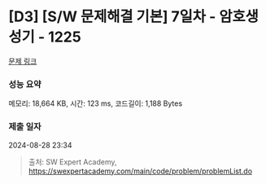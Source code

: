 # [D3] [S/W 문제해결 기본] 7일차 - 암호생성기 - 1225 

[문제 링크](https://swexpertacademy.com/main/code/problem/problemDetail.do?contestProbId=AV14uWl6AF0CFAYD) 

### 성능 요약

메모리: 18,664 KB, 시간: 123 ms, 코드길이: 1,188 Bytes

### 제출 일자

2024-08-28 23:34



> 출처: SW Expert Academy, https://swexpertacademy.com/main/code/problem/problemList.do